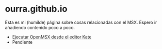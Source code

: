 # ourra.github.io

Esta es mi (humilde) página sobre cosas relacionadas con el MSX.
Espero ir añadiendo contenido poco a poco.

* [Ejecutar OpenMSX desde el editor Kate](openmsx-kate.md)
* Pendiente








